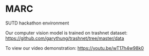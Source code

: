 # MARC
SUTD hackathon environment

Our computer vision model is trained on trashnet dataset: https://github.com/garythung/trashnet/tree/master/data

To view our video demonstration: https://youtu.be/wT17h4w98k0
